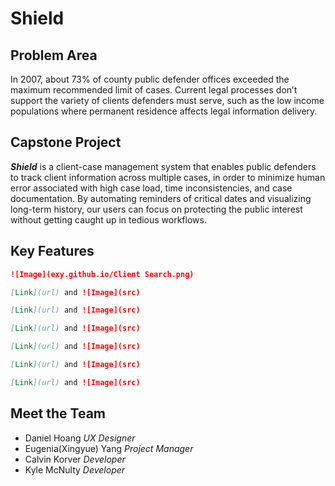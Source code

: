 # Shield 
## Problem Area
In 2007, about 73% of county public defender offices exceeded the maximum recommended limit of cases. Current legal processes don’t support the variety of clients defenders must serve, such as the low income populations where permanent residence affects legal information delivery. 

## Capstone Project
_**Shield**_ is a client-case management system that enables public defenders to track client information across multiple cases, in order to minimize human error associated with high case load, time inconsistencies, and case documentation. 
By automating reminders of critical dates and visualizing long-term history, our users can focus on protecting the public interest without getting caught up in tedious workflows.


## Key Features
```markdown
![Image](exy.github.io/Client Search.png)

```

```markdown
[Link](url) and ![Image](src)

```

```markdown
[Link](url) and ![Image](src)

```

```markdown
[Link](url) and ![Image](src)

```

```markdown
[Link](url) and ![Image](src)

```

```markdown
[Link](url) and ![Image](src)

```

```markdown
[Link](url) and ![Image](src)

```
## Meet the Team
* Daniel Hoang  _UX Designer_
* Eugenia(Xingyue) Yang _Project Manager_
* Calvin Korver _Developer_ 
* Kyle McNulty _Developer_

